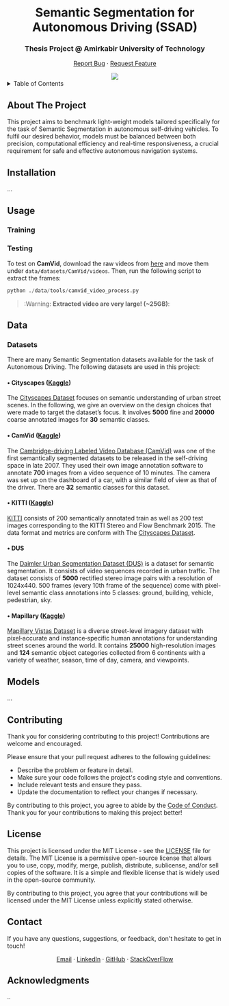 <!-- Title -->
<div align="center">
  <h1 align="center">Semantic Segmentation for Autonomous Driving (SSAD)</h1>
  <h3 align="center">Thesis Project @ Amirkabir University of Technology</h3>
  <p align="center">
    <a href="https://github.com/keivanipchihagh/SSAD/issues">Report Bug</a>
    ·
    <a href="https://github.com/keivanipchihagh/SSAD/issues">Request Feature</a>
  </p>
  <img src="archive\assets\gifs\ss_video.gif" />
</div>

<!-- Table of Contents -->
<details>
  <summary>Table of Contents</summary>
  <ol>
    <li>
      <a href="#about-the-project">About The Project</a>
    </li>
    <li><a href="#installation">Installation</a></li>
    <li>
      <a href="#usage">Usage</a>
      <ul>
        <li><a href="#training">Training</a></li>
        <li><a href="#testing">Testing</a></li>
      </ul>
    </li>
    <li>
      <a href="#data">Data</a>
      <ul>
        <li><a href="#datasets">Datasets</a></li>
      </ul>
    </li>
    <li>
      <a href="#models">Models</a>
      <ul>
        <li><a href="#unet">U-NET</a></li>
        <li><a href="#gan">GAN</a></li>
        <li><a href="#diffusion">Diffusion</a></li>
      </ul>
    </li>
    <li><a href="#contributing">Contributing</a></li>
    <li><a href="#license">License</a></li>
    <li><a href="#contact">Contact</a></li>
    <li><a href="#acknowledgments">Acknowledgments</a></li>
  </ol>
</details>


## About The Project
This project aims to benchmark light-weight models tailored specifically for the task of Semantic Segmentation in autonomous self-driving vehicles. To fulfil our desired behavior, models must be balanced between both precision, computational efficiency and real-time responsiveness, a crucial requirement for safe and effective autonomous navigation systems.


## Installation
...


## Usage
### Training

### Testing
To test on **CamVid**, download the raw videos from [here](http://vis.cs.ucl.ac.uk/Download/G.Brostow/CamVid/) and move them under `data/datasets/CamVid/videos`. Then, run the following script to extract the frames:
```python
python ./data/tools/camvid_video_process.py
```
> :Warning: **Extracted video are very large! (~25GB)**:


## Data
### Datasets
There are many Semantic Segmentation datasets available for the task of Autonomous Driving. The following datasets are used in this project:

#### • Cityscapes ([Kaggle](https://www.kaggle.com/datasets/xiaose/cityscapes))
The [Cityscapes Dataset](https://www.cityscapes-dataset.com/dataset-overview/) focuses on semantic understanding of urban street scenes. In the following, we give an overview on the design choices that were made to target the dataset’s focus. It involves **5000** fine and **20000** coarse annotated images for **30** semantic classes.

#### • CamVid ([Kaggle](https://www.kaggle.com/datasets/carlolepelaars/camvid))
The [Cambridge-driving Labeled Video Database (CamVid)](https://mi.eng.cam.ac.uk/research/projects/VideoRec/CamVid/) was one of the first semantically segmented datasets to be released in the self-driving space in late 2007. They used their own image annotation software to annotate **700** images from a video sequence of 10 minutes. The camera was set up on the dashboard of a car, with a similar field of view as that of the driver. There are **32** semantic classes for this dataset.

#### • KITTI ([Kaggle](https://www.kaggle.com/datasets/klemenko/kitti-dataset))
[KITTI](https://www.cvlibs.net/datasets/kitti/eval_semseg.php?benchmark=semantics2015) consists of 200 semantically annotated train as well as 200 test images corresponding to the KITTI Stereo and Flow Benchmark 2015. The data format and metrics are conform with The [Cityscapes Dataset](https://www.cityscapes-dataset.com/dataset-overview/).

#### • DUS
The [Daimler Urban Segmentation Dataset (DUS)](https://paperswithcode.com/dataset/dus) is a dataset for semantic segmentation. It consists of video sequences recorded in urban traffic. The dataset consists of **5000** rectified stereo image pairs with a resolution of 1024x440. 500 frames (every 10th frame of the sequence) come with pixel-level semantic class annotations into 5 classes: ground, building, vehicle, pedestrian, sky.

#### • Mapillary ([Kaggle](https://www.kaggle.com/datasets/kaggleprollc/mapillary-vistas-image-data-collection))
[Mapillary Vistas Dataset](https://www.mapillary.com/dataset/vistas) is a diverse street-level imagery dataset with pixel‑accurate and instance‑specific human annotations for understanding street scenes around the world. It contains **25000** high-resolution images and **124** semantic object categories collected from 6 continents with a variety of weather, season, time of day, camera, and viewpoints.

## Models
...


## Contributing
Thank you for considering contributing to this project! Contributions are welcome and encouraged.

Please ensure that your pull request adheres to the following guidelines:

- Describe the problem or feature in detail.
- Make sure your code follows the project's coding style and conventions.
- Include relevant tests and ensure they pass.
- Update the documentation to reflect your changes if necessary.

By contributing to this project, you agree to abide by the [Code of Conduct](CODE_OF_CONDUCT.md). Thank you for your contributions to making this project better!


## License
This project is licensed under the MIT License - see the [LICENSE](LICENSE) file for details. The MIT License is a permissive open-source license that allows you to use, copy, modify, merge, publish, distribute, sublicense, and/or sell copies of the software. It is a simple and flexible license that is widely used in the open-source community.

By contributing to this project, you agree that your contributions will be licensed under the MIT License unless explicitly stated otherwise.


## Contact
If you have any questions, suggestions, or feedback, don't hesitate to get in touch!
<p align="center">
    <a href="mailto:keivanipchihagh@gmail.com">Email</a>
    ·
    <a href="https://www.linkedin.com/in/keivanipchihagh">LinkedIn</a>
    ·
    <a href="https://github.com/keivanipchihagh">GitHub</a>
    ·
    <a href="https://stackoverflow.com/users/14733503/keivan-ipchi-hagh">StackOverFlow</a>
</p>


## Acknowledgments
..